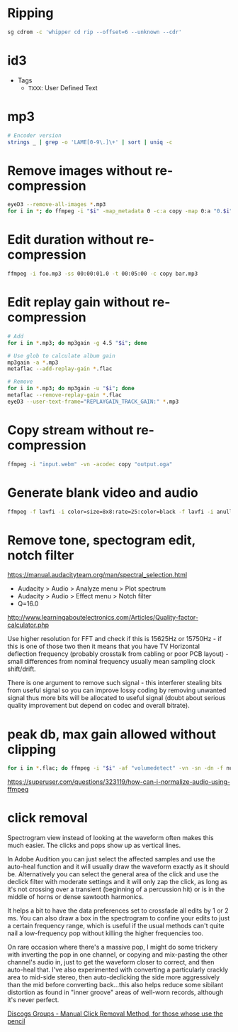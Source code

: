 # Ripping

```bash
sg cdrom -c 'whipper cd rip --offset=6 --unknown --cdr'
```

# id3

- Tags
    - `TXXX`: User Defined Text

# mp3

```bash
# Encoder version
strings _ | grep -o 'LAME[0-9\.]\+' | sort | uniq -c
```

# Remove images without re-compression

```bash
eyeD3 --remove-all-images *.mp3
for i in *; do ffmpeg -i "$i" -map_metadata 0 -c:a copy -map 0:a "0.$i" && mv "0.$i" "$i"; done
```

# Edit duration without re-compression

```bash
ffmpeg -i foo.mp3 -ss 00:00:01.0 -t 00:05:00 -c copy bar.mp3
```

# Edit replay gain without re-compression

```bash
# Add
for i in *.mp3; do mp3gain -g 4.5 "$i"; done

# Use glob to calculate album gain
mp3gain -a *.mp3
metaflac --add-replay-gain *.flac

# Remove
for i in *.mp3; do mp3gain -u "$i"; done
metaflac --remove-replay-gain *.flac
eyeD3 --user-text-frame="REPLAYGAIN_TRACK_GAIN:" *.mp3
```

# Copy stream without re-compression

```bash
ffmpeg -i "input.webm" -vn -acodec copy "output.oga"
```

# Generate blank video and audio

```bash
ffmpeg -f lavfi -i color=size=8x8:rate=25:color=black -f lavfi -i anullsrc=channel_layout=mono:sample_rate=8000 -t $((60 * 60 * 4)) output.mp4
```

# Remove tone, spectogram edit, notch filter

https://manual.audacityteam.org/man/spectral_selection.html

- Audacity > Audio > Analyze menu > Plot spectrum
- Audacity > Audio > Effect menu > Notch filter
- Q=16.0

http://www.learningaboutelectronics.com/Articles/Quality-factor-calculator.php

Use higher resolution for FFT and check if this is 15625Hz or 15750Hz - if this is one of those two then it means that you have TV Horizontal deflection frequency (probably crosstalk from cabling or poor PCB layout) - small differences from nominal frequency usually mean sampling clock shift/drift.

There is one argument to remove such signal - this interferer stealing bits from useful signal so you can improve lossy coding by removing unwanted signal thus more bits will be allocated to useful signal (doubt about serious quality improvement but depend on codec and overall bitrate).

# peak db, max gain allowed without clipping

```bash
for i in *.flac; do ffmpeg -i "$i" -af "volumedetect" -vn -sn -dn -f null /dev/null; done 2>&1 | grep -o 'max_volume.*'
```

https://superuser.com/questions/323119/how-can-i-normalize-audio-using-ffmpeg

# click removal

Spectrogram view instead of looking at the waveform often makes this much easier. The clicks and pops show up as vertical lines.

In Adobe Audition you can just select the affected samples and use the auto-heal function and it will usually draw the waveform exactly as it should be. Alternatively you can select the general area of the click and use the declick filter with moderate settings and it will only zap the click, as long as it's not crossing over a transient (beginning of a percussion hit) or is in the middle of horns or dense sawtooth harmonics.

It helps a bit to have the data preferences set to crossfade all edits by 1 or 2 ms. You can also draw a box in the spectrogram to confine your edits to just a certain frequency range, which is useful if the usual methods can't quite nail a low-frequency pop without killing the higher frequencies too.

On rare occasion where there's a massive pop, I might do some trickery with inverting the pop in one channel, or copying and mix-pasting the other channel's audio in, just to get the waveform closer to correct, and then auto-heal that. I've also experimented with converting a particularly crackly area to mid-side stereo, then auto-declicking the side more aggressively than the mid before converting back...this also helps reduce some sibilant distortion as found in "inner groove" areas of well-worn records, although it's never perfect.

[Discogs Groups - Manual Click Removal Method, for those whose use the pencil](https://www.discogs.com/group/thread/725367#7201568)
